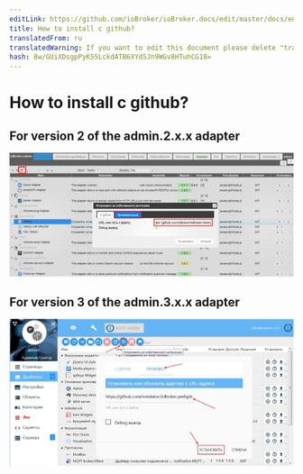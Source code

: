 ```yaml
---
editLink: https://github.com/ioBroker/ioBroker.docs/edit/master/docs/en/faq/_050_advanced/030_install_adapter_from_github.md
title: How to install c github?
translatedFrom: ru
translatedWarning: If you want to edit this document please delete "translatedFrom" field, elsewise this document will be translated automatically again
hash: 8w/GUiXDsgpPyK55LckdATB6XYdSJn9WGv8HTuhCG18=
---
```

# How to install c github?
## For version 2 of the admin.2.x.x adapter
![](../../../ru/faq/_050_advanced/media/030_install_adapter_from_github2.jpg)

## For version 3 of the admin.3.x.x adapter
![](../../../ru/faq/_050_advanced/media/030_install_adapter_from_github3.jpg)